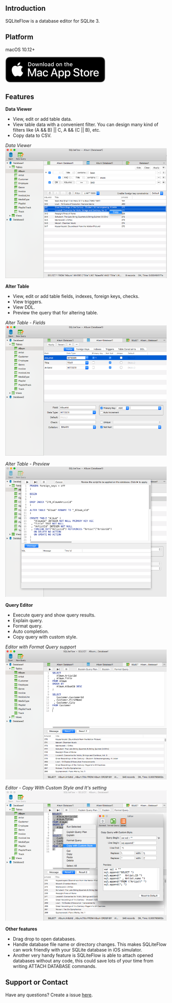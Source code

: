 ## Introduction
SQLiteFlow is a database editor for SQLite 3.

## Platform
macOS 10.12+ 

[![Download](DownloadOnTheMacAppStore.svg)](https://itunes.apple.com/app/id1378587993)

## Features

**Data Viewer**

- View, edit or add table data.
- View table data with a convenient filter. You can design many kind of filters like (A && B) \|\| C, A && (C \|\| B), etc.
- Copy data to CSV.

*Data Viewer*
![](DataView.png)


**Alter Table**

- View, edit or add table fields, indexes, foreign keys, checks.
- View triggers.
- View DDL.
- Preview the query that for altering table.


*Alter Table - Fields*
![Alter Table - Fields](AlterTable.png)

*Alter Table - Preview*
![Alter Table - Preview](AlterPreview.png)

**Query Editor**

- Execute query and show query results.
- Explain query.
- Format query.
- Auto completion.
- Copy query with custom style.

*Editor with Format Query support*
![Editor](Editor.png)

*Editor - Copy With Custom Style and It's setting*
![Editor - CopyWithCustomStyle](CopyWithCustomStyle.png)

**Other features**

- Drag drop to open databases.
- Handle database file name or directory changes. This makes SQLiteFlow can work friendly with your SQLite database in iOS simulator.
- Another very handy feature is SQLiteFlow is able to attach opened databases without any code, this could save lots of your time from writing ATTACH DATABASE commands.

## Support or Contact

Have any questions? Create a issue [here](https://github.com/SQLiteFlow/SQLiteFlow-Issues/issues).

